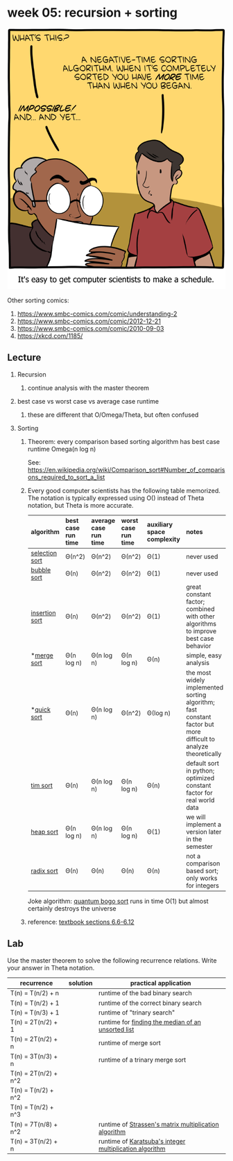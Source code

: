 # week 05: recursion + sorting

<center>
<img src=1612627667-20210206.png />
</center>

Other sorting comics:
1. https://www.smbc-comics.com/comic/understanding-2
1. https://www.smbc-comics.com/comic/2012-12-21
1. https://www.smbc-comics.com/comic/2010-09-03
1. https://xkcd.com/1185/

## Lecture

1. Recursion

    1. continue analysis with the master theorem

1. best case vs worst case vs average case runtime

    1. these are different that O/Omega/Theta, but often confused

1. Sorting

    1. Theorem: every comparison based sorting algorithm has best case runtime Omega(n log n)

       See: https://en.wikipedia.org/wiki/Comparison_sort#Number_of_comparisons_required_to_sort_a_list

   1. Every good computer scientists has the following table memorized.
      The notation is typically expressed using O() instead of Theta notation, but Theta is more accurate.

      | algorithm         | best case run time | average case run time | worst case run time | auxiliary space complexity | notes |
      | ----------------- | ------------------ | --------------------- | ------------------- | -------------------------- | ----- | 
      | [selection sort](https://en.wikipedia.org/wiki/Selection_sort)    | Θ(n^2) | Θ(n^2) | Θ(n^2) | Θ(1) | never used |
      | [bubble sort](https://en.wikipedia.org/wiki/Bubble_sort) | Θ(n) | Θ(n^2) | Θ(n^2) | Θ(1) | never used |
      | [insertion sort](https://en.wikipedia.org/wiki/Insertion_sort) | Θ(n) | Θ(n^2) | Θ(n^2) | Θ(1) | great constant factor; combined with other algorithms to improve best case behavior |
      | \*[merge sort](https://en.wikipedia.org/wiki/Merge_sort) | Θ(n log n) | Θ(n log n) | Θ(n log n) | Θ(n) | simple, easy analysis |
      | \*[quick sort](https://en.wikipedia.org/wiki/Quicksort) | Θ(n) | Θ(n log n) | Θ(n^2) | Θ(log n) | the most widely implemented sorting algorithm; fast constant factor but more difficult to analyze theoretically |
      | [tim sort](https://en.wikipedia.org/wiki/Timsort)   | Θ(n) | Θ(n log n) | Θ(n log n) | Θ(n) | default sort in python; optimized constant factor for real world data |
      | [heap sort](https://en.wikipedia.org/wiki/Heapsort) | Θ(n log n) | Θ(n log n) | Θ(n log n) | Θ(1) | we will implement a version later in the semester |
      | [radix sort](https://en.wikipedia.org/wiki/Radix_sort) | Θ(n) | Θ(n) | Θ(n) | Θ(n) | not a comparison based sort; only works for integers |

      Joke algorithm: [quantum bogo sort](https://quantumcomputing.stackexchange.com/questions/1265/what-can-we-learn-from-quantum-bogosort) runs in time O(1) but almost certainly destroys the universe

   1. reference: [textbook sections 6.6-6.12](https://runestone.academy/runestone/books/published/pythonds/SortSearch/toctree.html)

## Lab

Use the master theorem to solve the following recurrence relations.
Write your answer in Theta notation.

| recurrence | solution | practical application |
| ---------- | -------- | --------------------- |
| T(n) = T(n/2) + n    | | runtime of the bad binary search |
| T(n) = T(n/2) + 1    | | runtime of the correct binary search |
| T(n) = T(n/3) + 1    | | runtime of "trinary search" |
| T(n) = 2T(n/2) + 1   | | runtime for [finding the median of an unsorted list](https://en.wikipedia.org/wiki/Quickselect) |
| T(n) = 2T(n/2) + n   | | runtime of merge sort |
| T(n) = 3T(n/3) + n   | | runtime of a trinary merge sort |
| T(n) = 2T(n/2) + n^2 | |  |
| T(n) = T(n/2) + n^2  | |  |
| T(n) = T(n/2) + n^3  | |  |
| T(n) = 7T(n/8) + n^2 | | runtime of [Strassen's matrix multiplication algorithm](https://en.wikipedia.org/wiki/Strassen_algorithm) |
| T(n) = 3T(n/2) + n   | | runtime of [Karatsuba's integer multiplication algorithm](https://en.wikipedia.org/wiki/Karatsuba_algorithm) |
